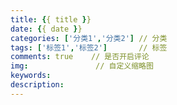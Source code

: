 ```yaml
---
title: {{ title }}
date: {{ date }}
categories: ['分类1','分类2'] // 分类
tags: ['标签1','标签2']       // 标签
comments: true    // 是否开启评论
img:               // 自定义缩略图
keywords:
description:
---
```

